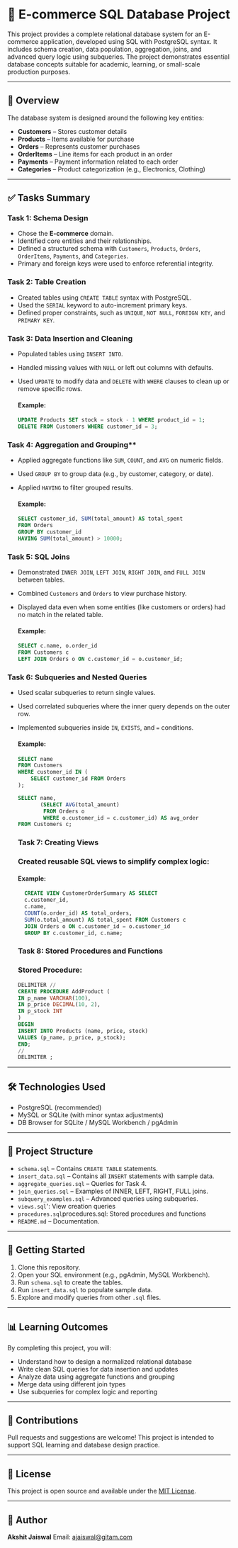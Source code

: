 # 🛒 E-commerce SQL Database Project

This project provides a complete relational database system for an E-commerce application, developed using SQL with PostgreSQL syntax. It includes schema creation, data population, aggregation, joins, and advanced query logic using subqueries. The project demonstrates essential database concepts suitable for academic, learning, or small-scale production purposes.

---

## 📌 Overview

The database system is designed around the following key entities:

- **Customers** – Stores customer details
- **Products** – Items available for purchase
- **Orders** – Represents customer purchases
- **OrderItems** – Line items for each product in an order
- **Payments** – Payment information related to each order
- **Categories** – Product categorization (e.g., Electronics, Clothing)

---

## ✅ Tasks Summary

### **Task 1: Schema Design**
- Chose the **E-commerce** domain.
- Identified core entities and their relationships.
- Defined a structured schema with `Customers`, `Products`, `Orders`, `OrderItems`, `Payments`, and `Categories`.
- Primary and foreign keys were used to enforce referential integrity.

### **Task 2: Table Creation**
- Created tables using `CREATE TABLE` syntax with PostgreSQL.
- Used the `SERIAL` keyword to auto-increment primary keys.
- Defined proper constraints, such as `UNIQUE`, `NOT NULL`, `FOREIGN KEY`, and `PRIMARY KEY`.

### **Task 3: Data Insertion and Cleaning**
- Populated tables using `INSERT INTO`.
- Handled missing values with `NULL` or left out columns with defaults.
- Used `UPDATE` to modify data and `DELETE` with `WHERE` clauses to clean up or remove specific rows.
  
  #### Example:
  ```sql
  UPDATE Products SET stock = stock - 1 WHERE product_id = 1;
  DELETE FROM Customers WHERE customer_id = 3;

### **Task 4**: Aggregation and Grouping**

* Applied aggregate functions like `SUM`, `COUNT`, and `AVG` on numeric fields.
* Used `GROUP BY` to group data (e.g., by customer, category, or date).
* Applied `HAVING` to filter grouped results.

  #### Example:

  ```sql
  SELECT customer_id, SUM(total_amount) AS total_spent
  FROM Orders
  GROUP BY customer_id
  HAVING SUM(total_amount) > 10000;
  ```

### **Task 5: SQL Joins**

* Demonstrated `INNER JOIN`, `LEFT JOIN`, `RIGHT JOIN`, and `FULL JOIN` between tables.
* Combined `Customers` and `Orders` to view purchase history.
* Displayed data even when some entities (like customers or orders) had no match in the related table.

  #### Example:

  ```sql
  SELECT c.name, o.order_id
  FROM Customers c
  LEFT JOIN Orders o ON c.customer_id = o.customer_id;
  ```

### **Task 6: Subqueries and Nested Queries**

* Used scalar subqueries to return single values.
* Used correlated subqueries where the inner query depends on the outer row.
* Implemented subqueries inside `IN`, `EXISTS`, and `=` conditions.

  #### Example:

  ```sql
  SELECT name
  FROM Customers
  WHERE customer_id IN (
      SELECT customer_id FROM Orders
  );

  SELECT name,
         (SELECT AVG(total_amount) 
          FROM Orders o 
          WHERE o.customer_id = c.customer_id) AS avg_order
  FROM Customers c;
  ```

  ### **Task 7: Creating Views**

  ### Created reusable SQL views to simplify complex logic:
    #### Example:

  ```sql
    CREATE VIEW CustomerOrderSummary AS SELECT 
    c.customer_id, 
    c.name, 
    COUNT(o.order_id) AS total_orders, 
    SUM(o.total_amount) AS total_spent FROM Customers c
    JOIN Orders o ON c.customer_id = o.customer_id
    GROUP BY c.customer_id, c.name;
  ```

  ### **Task 8: Stored Procedures and Functions**

  ### Stored Procedure:
    ```sql
  DELIMITER //
    CREATE PROCEDURE AddProduct (
    IN p_name VARCHAR(100),
    IN p_price DECIMAL(10, 2),
    IN p_stock INT
    )
    BEGIN
    INSERT INTO Products (name, price, stock)
    VALUES (p_name, p_price, p_stock);
    END;
    //
    DELIMITER ;
  ```


---

## 🛠️ Technologies Used

* PostgreSQL (recommended)
* MySQL or SQLite (with minor syntax adjustments)
* DB Browser for SQLite / MySQL Workbench / pgAdmin

---

## 📁 Project Structure

* `schema.sql` – Contains `CREATE TABLE` statements.
* `insert_data.sql` – Contains all `INSERT` statements with sample data.
* `aggregate_queries.sql` – Queries for Task 4.
* `join_queries.sql` – Examples of INNER, LEFT, RIGHT, FULL joins.
* `subquery_examples.sql` – Advanced queries using subqueries.
* `views.sql`': View creation queries
* `procedures.sql`procedures.sql: Stored procedures and functions
* `README.md` – Documentation.

---

## 🚀 Getting Started

1. Clone this repository.
2. Open your SQL environment (e.g., pgAdmin, MySQL Workbench).
3. Run `schema.sql` to create the tables.
4. Run `insert_data.sql` to populate sample data.
5. Explore and modify queries from other `.sql` files.

---

## 📊 Learning Outcomes

By completing this project, you will:

* Understand how to design a normalized relational database
* Write clean SQL queries for data insertion and updates
* Analyze data using aggregate functions and grouping
* Merge data using different join types
* Use subqueries for complex logic and reporting

---

## 🤝 Contributions

Pull requests and suggestions are welcome! This project is intended to support SQL learning and database design practice.

---

## 📄 License

This project is open source and available under the [MIT License](LICENSE).

---

## 👤 Author

**Akshit Jaiswal**
Email: ajaiswal@gitam.com

```

